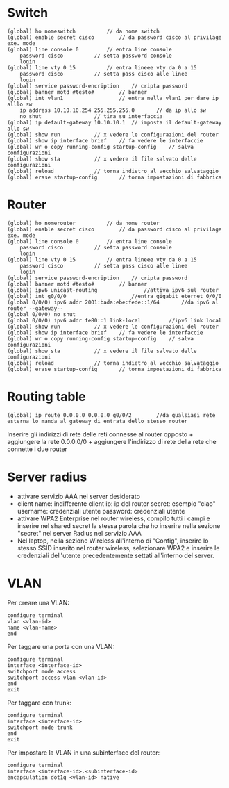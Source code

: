 # Switch

```
(global) ho nomeswitch   		// da nome switch
(global) enable secret cisco  		// da password cisco al privilage exe. mode
(global) line console 0			// entra line console
    password cisco			// setta password console
    login
(global) line vty 0 15			// entra lineee vty da 0 a 15 
    password cisco			// setta pass cisco alle linee
    login
(global) service password-encription    // cripta password
(global) banner motd #testo#		// banner
(global) int vlan1					// entra nella vlan1 per dare ip alllo sw
    ip address 10.10.10.254 255.255.255.0		// da ip allo sw
    no shut					// tira su interfaccia
(global) ip default-gateway 10.10.10.1 	// imposta il default-gateway allo sw
(global) show run			// x vedere le configurazioni del router
(global) show ip interface brief	// fa vedere le interfaccie
(global) wr o copy running-config startup-config	// salva configurazioni
(global) show sta			// x vedere il file salvato delle configurazioni
(global) reload				// torna indietro al vecchio salvataggio
(global) erase startup-config		// torna impostazioni di fabbrica
```

# Router

```
(global) ho nomerouter   		// da nome router
(global) enable secret cisco  		// da password cisco al privilage exe. mode
(global) line console 0			// entra line console
    password cisco			// setta password console
    login
(global) line vty 0 15			// entra lineee vty da 0 a 15 
    password cisco			// setta pass cisco alle linee
    login
(global) service password-encription    // cripta password
(global) banner motd #testo#		// banner
(global) ipv6 unicast-routing   			//attiva ipv6 sul router
(global) int g0/0/0   					//entra gigabit eternet 0/0/0
(global 0/0/0) ipv6 addr 2001:bada:ebe:fede::1/64   	//da ipv6 al router --gateway--
(global 0/0/0) no shut  
(global 0/0/0) ipv6 addr fe80::1 link-local   		//ipv6 link local
(global) show run			// x vedere le configurazioni del router
(global) show ip interface brief	// fa vedere le interfaccie
(global) wr o copy running-config startup-config	// salva configurazioni
(global) show sta			// x vedere il file salvato delle configurazioni
(global) reload				// torna indietro al vecchio salvataggio
(global) erase startup-config		// torna impostazioni di fabbrica 
```

# Routing table

```
(global) ip route 0.0.0.0 0.0.0.0 g0/0/2		//da qualsiasi rete esterna lo manda al gateway di entrata dello stesso router
```

Inserire gli indirizzi di rete delle reti connesse al router opposto + aggiungere la rete 0.0.0.0/0 + aggiungere l'indirizzo di rete della rete che connette i due router

# Server radius

- attivare servizio AAA nel server desiderato
- client name: indifferente
client ip: ip del router
secret: esempio "ciao"
username: credenziali utente
password: credenziali utente
- attivare WPA2 Enterprise nel router wireless, compilo tutti i campi e inserire nel shared secret la stessa parola che ho inserire nella sezione "secret"
nel server Radius nel servizio AAA
- Nel laptop, nella sezione Wireless all'interno di "Config", inserire lo stesso SSID inserito nel router wireless, 
selezionare WPA2 e inserire le credenziali dell'utente precedentemente settati all'interno del server.

# VLAN

Per creare una VLAN:

```
configure terminal
vlan <vlan-id>
name <vlan-name>
end
```

Per taggare una porta con una VLAN:

```
configure terminal
interface <interface-id>
switchport mode access
switchport access vlan <vlan-id>
end
exit
```

Per taggare con trunk:

```
configure terminal
interface <interface-id>
switchport mode trunk
end
exit
```

Per impostare la VLAN in una subinterface del router:

```
configure terminal
interface <interface-id>.<subinterface-id>
encapsulation dot1q <vlan-id> native
```

